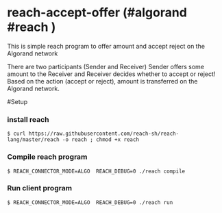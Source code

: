 # reach-accept-offer (#algorand #reach )
This is simple reach program to offer amount and accept reject on the Algorand network

There are two participants (Sender and Receiver)
Sender offers some amount to the Receiver and Receiver decides whether to accept or reject!
Based on the action (accept or reject), amount is transferred on the Algorand network.

#Setup
### install reach
```
$ curl https://raw.githubusercontent.com/reach-sh/reach-lang/master/reach -o reach ; chmod +x reach
```
### Compile reach program
```
$ REACH_CONNECTOR_MODE=ALGO  REACH_DEBUG=0 ./reach compile
```
### Run client program
```
$ REACH_CONNECTOR_MODE=ALGO  REACH_DEBUG=0 ./reach run
```


